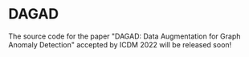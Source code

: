 # DAGAD
The source code for the paper "DAGAD: Data Augmentation for Graph Anomaly Detection" accepted by ICDM 2022 will be released soon!
